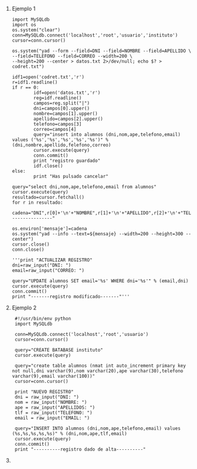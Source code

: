 1.  Ejemplo 1

        import MySQLdb
        import os
        os.system("clear")
        conn=MySQLdb.connect('localhost','root','usuario','instituto')
        cursor=conn.cursor()

        os.system("yad --form --field=DNI --field=NOMBRE --field=APELLIDO \
        --field=TELEFONO --field=CORREO --width=200 \
        --height=200 --center > datos.txt 2>/dev/null; echo $? > codret.txt")

        idf1=open('codret.txt','r')
        r=idf1.readline()
        if r == 0:
                idf=open('datos.txt','r')
                reg=idf.readline()
                campos=reg.split("|")
                dni=campos[0].upper()
                nombre=campos[1].upper()
                apellido=campos[2].upper()
                telefono=campos[3]
                correo=campos[4]
                query="insert into alumnos (dni,nom,ape,telefono,email) values ('%s','%s','%s','%s','%s')" % (dni,nombre,apellido,felefono,correo)
                cursor.execute(query)
                conn.commit()
                print "registro guardado"
                idf.close()
        else:
                print "Has pulsado cancelar"

        query="select dni,nom,ape,telefono,email from alumnos"
        cursor.execute(query)
        resultado=cursor.fetchall()
        for r in resultado:
                cadena="DNI",r[0]+'\n'+"NOMBRE",r[1]+'\n'+"APELLIDO",r[2]+'\n'+"TELEFONO",r[3]+'\n'+"EMAIL",r[4]'\n'+"----------------"
        
        os.environ['mensaje']=cadena
        os.system("yad --info --text=${mensaje} --width=200 --height=300 --center")
        cursor.close()
        conn.close()  

        '''print "ACTUALIZAR REGISTRO"
        dni=raw_input("DNI: ")
        email=raw_input("CORREO: ")

        query="UPDATE alumnos SET email='%s' WHERE dni='%s'" % (email,dni)
        cursor.execute(query)
        conn.commit()
        print "-------registro modificado-------"'''

2. Ejemplo 2

        #!/usr/bin/env python
        import MySQLdb

        conn=MySQLdb.connect('localhost','root','usuario')
        cursor=conn.cursor()

        query="CREATE BATABASE instituto"
        cursor.execute(query)

        query="create table alumnos (nmat int auto_increment primary key not null,dni varchar(9),nom varchar(20),ape varchar(30),telefono varchar(9),email varchar(100))"
        cursor=conn.cursor()

        print "NUEVO REGISTRO"
        dni = raw_input("DNI: ")
        nom = raw_input("NOMBRE: ")
        ape = raw_input("APELLIDOS: ")
        tlf = raw_input("TELEFONO: ")
        email = raw_input("EMAIL: ")

        query="INSERT INTO alumnos (dni,nom,ape,telefono,email) values (%s,%s,%s,%s,%s)" % (dni,nom,ape,tlf,email)
        cursor.execute(query)
        conn.commit()
        print "----------registro dado de alta----------"

3. 

